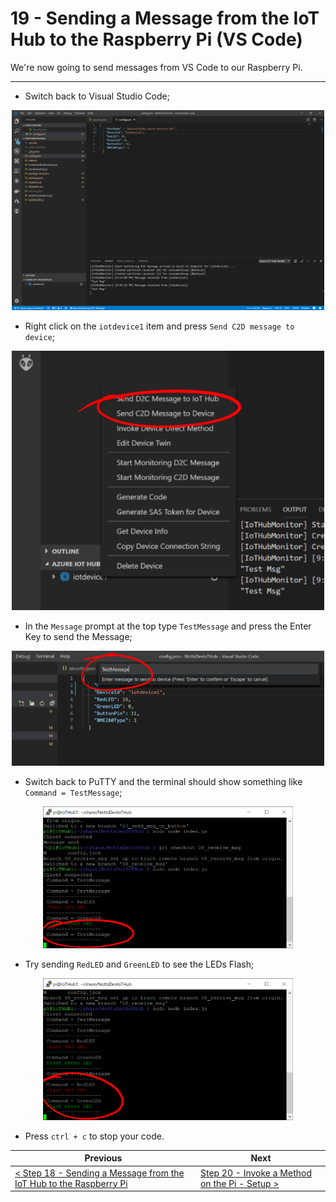 # 19 - Sending a Message from the IoT Hub to the Raspberry Pi (VS Code) #

We're now going to send messages from VS Code to our Raspberry Pi.

---
- Switch back to Visual Studio Code;

<p align="center">
    <img src="images/01_vs_code.png" width="500px" >
</p>

- Right click on the ```iotdevice1``` item and press ```Send C2D message to device```;

<p align="center">
    <img src="images/02_send_cd2_message.png" width="500px" >
</p>

- In the ```Message``` prompt at the top type ```TestMessage``` and press the Enter Key to send the Message;

<p align="center">
    <img src="images/03_enter_message.png" width="500px" >
</p>

- Switch back to PuTTY and the terminal should show something like ```Command = TestMessage```;

<p align="center">
    <img src="images/04_msg_received.png" width="400px" >
</p>

- Try sending ```RedLED``` and ```GreenLED``` to see the LEDs Flash;

<p align="center">
    <img src="images/05_flash_leds.png" width="400px" >
</p>

- Press ```ctrl + c``` to stop your code.

| Previous | Next |
| -------- | ---- |
| [< Step 18 - Sending a Message from the IoT Hub to the Raspberry Pi](/18_send_msg_from_hub_to_pi/README.md) | [Step 20 - Invoke a Method on the Pi - Setup >](/20_invoke_method_on_pi_setup/README.md) |